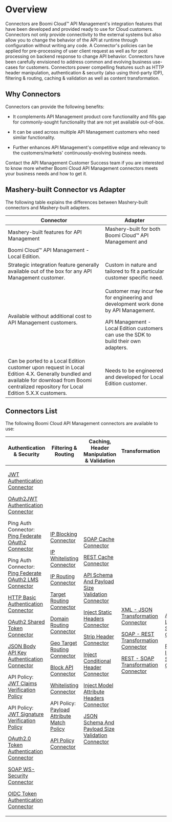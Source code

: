 ﻿---
sidebar_position: 2
---

# Overview

<head>
  <meta name="guidename" content="API Management"/>
  <meta name="context" content="GUID-53677cbe-8857-49a8-83bf-2ab8da50a2fb"/>
</head>

Connectors are Boomi Cloud™ API Management's integration features that have been developed and provided ready to use for Cloud customers. Connectors not only provide connectivity to the external systems but also allow you to change the behavior of the API at runtime through configuration without writing any code. A Connector's policies can be applied for pre-processing of user client request as well as for post processing on backend response to change API behavior. Connectors have been carefully envisioned to address common and evolving business use-cases for customers. Connectors power compelling features such as HTTP header manipulation, authentication & security (also using third-party IDP), filtering & routing, caching & validation as well as content transformation. 

## Why Connectors

Connectors can provide the following benefits: 

- It complements API Management product core functionality and fills gap for commonly-sought functionality that are not yet available out-of-box. 

- It can be used across multiple API Management customers who need similar functionality. 

- Further enhances API Management's competitive edge and relevancy to the customers/markets' continuously-evolving business needs. 

Contact the API Management Customer Success team if you are interested to know more whether Boomi Cloud API Management connectors meets your business needs and how to get it. 

## Mashery-built Connector vs Adapter

The following table explains the differences between Mashery-built connectors and Mashery-built adapters. 

|**Connector** |**Adapter** |
| ------ | ----- |
|Mashery-built features for API Management|Mashery-built for both Boomi Cloud™ API Management and
Boomi Cloud™ API Management - Local Edition. |
|Strategic integration feature generally available out of the box for any API Management customer. |Custom in nature and tailored to fit a particular customer specific need. |
|Available without additional cost to API Management customers. |<p>Customer may incur fee for engineering and development work done by API Management. </p><p>API Management - Local Edition customers can use the SDK to build their own adapters. </p>|
|Can be ported to a Local Edition customer upon request in Local Edition 4.X. Generally bundled and available for download from Boomi centralized repository for Local Edition 5.X.X customers. |Needs to be engineered and developed for Local Edition customer. |

## Connectors List

The following Boomi Cloud API Management connectors are available to use: 

|**Authentication & Security** |**Filtering & Routing** |**Caching, Header Manipulation & Validation** |**Transformation** |**Sidecar Design** |
| ----- | ------ | ----- | ------ | ----- |
|<p>[JWT Authentication Connector](../BoomiMasheryConnectors/JWTAuthenticationConnector/Overview.md)</p><p>[OAuth2JWT Authentication Connector](../BoomiMasheryConnectors/OAuth2JWTAuthenticationConnector/Overview.md)</p><p>Ping Auth Connector: [Ping Federate OAuth2 Connector](../BoomiMasheryConnectors/PingAuthConnector/PingFederateOAuth2Connector/Overview.md)</p><p>Ping Auth Connector: [Ping Federate OAuth2 LMS Connector](../BoomiMasheryConnectors/PingAuthConnector/PingFederateOAuth2LMSConnector/Overview.md)</p><p>[HTTP Basic Authentication Connector](../BoomiMasheryConnectors/HTTPBasicAuthenticationConnector/Overview.md)</p><p>[OAuth2 Shared Token Connector](OAuth2_shared_token_connector.md)</p><p>[JSON Body API Key Authentication Connector](./JSON_body_api_key_authentication_connector.md)</p><p>API Policy: [JWT Claims Verification Policy](../BoomiMasheryConnectors/APIPolicyConnector/JWTClaimsVerificationPolicy/Overview.md)</p><p>API Policy: [JWT Signature Verification Policy](../BoomiMasheryConnectors/APIPolicyConnector/JWTSignatureVerificationPolicy/Overview.md)</p><p>[OAuth2.0 Token Authentication Connector](../BoomiMasheryConnectors/OAuth2.0TokenAuthenticationConnector/Overview.md)</p><p>[SOAP WS-Security Connector](../BoomiMasheryConnectors/SOAPWS-SecurityConnector/Overview.md)</p><p>[OIDC Token Authentication Connector](../BoomiMasheryConnectors/OIDCTokenAuthenticatorConnector/Overview.md)</p>|<p>[IP Blocking Connector](../BoomiMasheryConnectors/IPBlockingConnector/Overview.md)</p><p>[IP Whitelisting Connector](../BoomiMasheryConnectors/IPWhitelistingConnector/Overview.md)</p><p>[IP Routing Connector](./IP_routing_connector.md)</p><p>[Target Routing Connector](Target_routing_connector.md)</p><p>[Domain Routing Connector](../BoomiMasheryConnectors/DomainRoutingConnector/Overview.md)</p><p>[Geo Target Routing Connector](../BoomiMasheryConnectors/GeoTargetRoutingConnector/Overview.md)</p><p>[Block API Connector](Block_api_connector.md)</p><p>[Whitelisting Connector](Whitelisting_connector.md)</p><p>API Policy: [Payload Attribute Match Policy](../BoomiMasheryConnectors/APIPolicyConnector/PayloadAttributeMatchPolicy/Overview.md)</p><p>[API Policy Connector](../BoomiMasheryConnectors/APIPolicyConnector/Overview.md)</p>|<p>[SOAP Cache Connector](../BoomiMasheryConnectors/SOAPCacheConnector/Overview.md)</p><p>[REST Cache Connector](../BoomiMasheryConnectors/RESTCacheConnector/Overview.md)</p><p>[API Schema And Payload Size Validation Connector](../BoomiMasheryConnectors/APISchemaAndPayloadSizeValidationConnector/Overview.md)</p><p>[Inject Static Headers Connector](Inject_static_header_connector.md)</p><p>[Strip Header Connector](Strip_headers_connector.md)</p><p>[Inject Conditional Header Connector](../BoomiMasheryConnectors/InjectConditionalHeaderConnector/Overview.md)</p><p>[Inject Model Attribute Headers Connector](../BoomiMasheryConnectors/InjectModelAttributeHeadersConnector/Overview.md)</p><p>[JSON Schema And Payload Size Validation Connector](../BoomiMasheryConnectors/JSONSchemaAndPayloadSizeValidationConnector/Overview.md)</p>|<p>[XML - JSON Transformation Connector](../BoomiMasheryConnectors/XMLtoJSONTransformationConnector/Overview.md)</p><p>[SOAP - REST Transformation Connector](../BoomiMasheryConnectors/SOAPtoRESTTransformationConnector/Overview.md)</p><p>[REST - SOAP Transformation Connector](../BoomiMasheryConnectors/RESTtoSOAPTransformationConnector/Overview.md)</p>|<p>[AWS Lambda Sidecar Connector](../BoomiMasheryConnectors/AWSLambdaSidecarIntegrationConnector/Overview.md)</p><p>[Ping Intelligence Sideband Connector](../BoomiMasheryConnectors/PingIntelligenceSidebandConnector/Overview.md)</p>|
